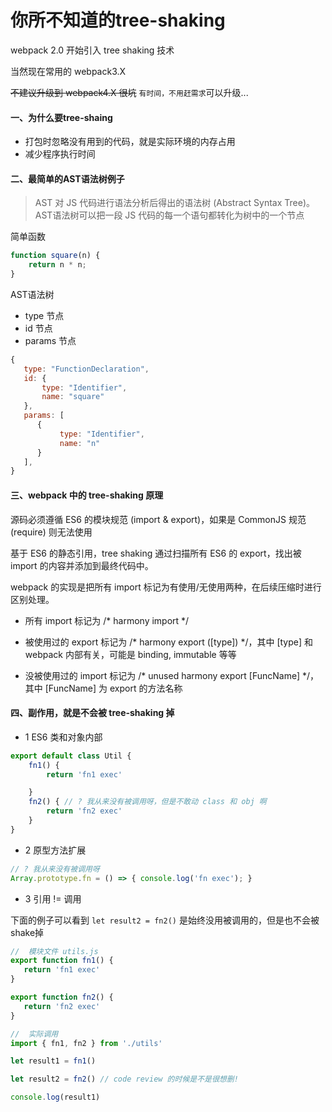 ﻿# 你所不知道的tree-shaking

webpack 2.0 开始引入 tree shaking 技术

当然现在常用的 webpack3.X

~~不建议升级到 webpack4.X  很坑~~ `有时间，不用赶需求`可以升级...

#### 一、为什么要tree-shaing

+ 打包时忽略没有用到的代码，就是实际环境的内存占用
+ 减少程序执行时间

#### 二、最简单的AST语法树例子

> AST 对 JS 代码进行语法分析后得出的语法树 (Abstract Syntax Tree)。AST语法树可以把一段 JS 代码的每一个语句都转化为树中的一个节点

简单函数

```js
function square(n) {
    return n * n;
}
```


AST语法树

+ type 节点
+ id 节点
+ params 节点

```js
{
   type: "FunctionDeclaration",
   id: {
       type: "Identifier",
       name: "square"
   },
   params: [
      {
           type: "Identifier",
           name: "n"
      }
   ],
}
```

#### 三、webpack 中的 tree-shaking 原理

源码必须遵循 ES6 的模块规范 (import & export)，如果是 CommonJS 规范 (require) 则无法使用

基于 ES6 的静态引用，tree shaking 通过扫描所有 ES6 的 export，找出被 import 的内容并添加到最终代码中。 

webpack 的实现是把所有 import 标记为有使用/无使用两种，在后续压缩时进行区别处理。

+ 所有 import 标记为 /* harmony import */

+ 被使用过的 export 标记为 /* harmony export ([type]) */，其中 [type] 和 webpack 内部有关，可能是 binding, immutable 等等

+ 没被使用过的 import 标记为 /* unused harmony export [FuncName] */，其中 [FuncName] 为 export 的方法名称

 
 #### 四、副作用，就是不会被 tree-shaking  掉


 + 1 ES6 类和对象内部
```js
export default class Util {
    fn1() {
        return 'fn1 exec'

    }
    fn2() { // ? 我从来没有被调用呀，但是不敢动 class 和 obj 啊
        return 'fn2 exec'
    }
}
```

 + 2 原型方法扩展

 ```js
 // ? 我从来没有被调用呀
 Array.prototype.fn = () => { console.log('fn exec'); }
 ```


 + 3 引用 != 调用

下面的例子可以看到 `let result2 = fn2()` 是始终没用被调用的，但是也不会被shake掉

 ```js
//  模块文件 utils.js
export function fn1() {
    return 'fn1 exec'
}

export function fn2() {
    return 'fn2 exec'
}
 ```


 ```js
 //  实际调用
import { fn1, fn2 } from './utils'

let result1 = fn1()

let result2 = fn2() // code review 的时候是不是很想删!

console.log(result1)
 ```